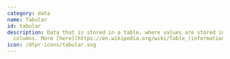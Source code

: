 ```yaml
---
category: data
name: Tabular
id: tabular
description: Data that is stored in a table, where values are stored in rows and
  columns. More [here](https://en.wikipedia.org/wiki/Table_(information))
icon: /dtpr-icons/tabular.svg
---
```

